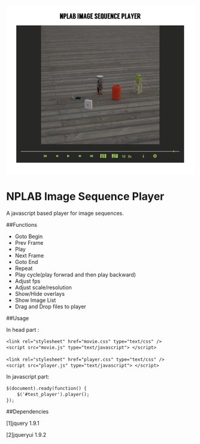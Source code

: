 
![snapshot](./images/snapshot.png)

# NPLAB Image Sequence Player


A javascript based player for image sequences.




##Functions


* Goto Begin 
* Prev Frame 
* Play 
* Next Frame
* Goto End
* Repeat
* Play cycle(play forwrad and then play backward)
* Adjust fps
* Adjust scale/resolution
* Show/Hide overlays
* Show Image List
* Drag and Drop files to player



##Usage

In head part :

	<link rel="stylesheet" href="movie.css" type="text/css" /> 
	<script src="movie.js" type="text/javascript"> </script>

	<link rel="stylesheet" href="player.css" type="text/css" /> 
	<script src="player.js" type="text/javascript"> </script>
	
In javascript part:

	$(document).ready(function() {
		$('#test_player').player();
	});


##Dependencies

[1]jquery 1.9.1

[2]jqueryui 1.9.2
